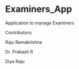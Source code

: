 # Examiners_App
Application to manage Examiners

Contributors:

  Raju Ramakrishna

  Dr. Prakash R

  Diya Raju
